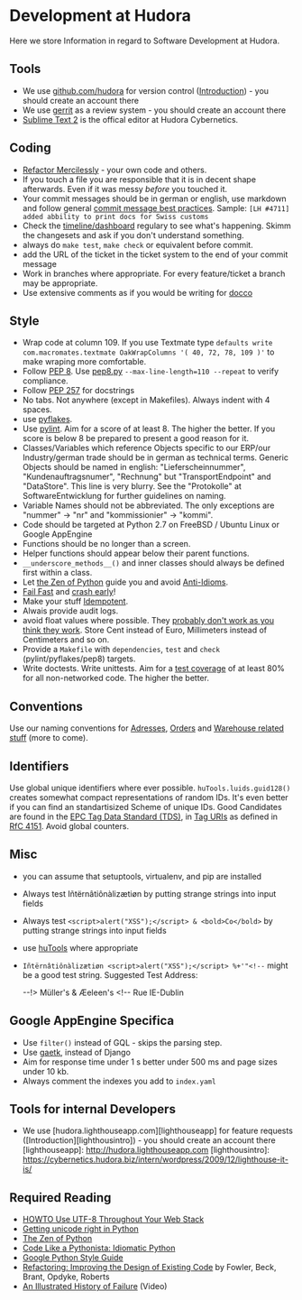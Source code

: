 # Development at Hudora

Here we store Information in regard to Software Development at Hudora.

## Tools


* We use [github.com/hudora][github] for version control
  ([Introduction][githubintro]) - you should create an account there
* We use [gerrit][gerrithudora] as a review system - you should create an account there
* [Sublime Text 2][sublime] is the offical editor at Hudora Cybernetics.

[github]: http://github.com/hudora
[githubintro]: https://cybernetics.hudora.biz/intern/wordpress/2009/12/github-it-is/
[gerrithudora]: http://gerrit.hudora.de/
[sublime]: http://www.sublimetext.com/


##  Coding

 * [Refactor Mercilessly][refactor] - your own code and others.
 * If you touch a file you are responsible that it is in decent shape afterwards. Even if it was messy *before* you touched it.
 * Your commit messages should be in german or english, use markdown and follow general [commit message best practices][commitmessage]. Sample: `[LH #4711] added abbility to print docs for Swiss customs`
 * Check the [timeline/dashboard][timeline] regulary to see what's happening. Skimm the changesets and ask if you don't understand something.
 * always do `make test`, `make check` or equivalent before commit.
 * add the URL of the ticket in the ticket system to the end of your commit message
 * Work in branches where appropriate. For every feature/ticket a branch may be appropriate.
 * Use extensive comments as if you would be writing for [docco][docco]
 
[refactor]: http://www.extremeprogramming.org/rules/refactor.html
[commitmessage]: http://www.tpope.net/node/106
[timeline]: https://github.com/organizations/hudora/
[docco]: http://jashkenas.github.com/docco/


## Style

 * Wrap code at column 109. If you use Textmate type
   `defaults write com.macromates.textmate OakWrapColumns '( 40, 72, 78, 109 )'` to make wraping
   more comfortable.
 * Follow [PEP 8][pep8].
   Use [pep8.py][pep8py] `--max-line-length=110 --repeat` to verify compliance.
 * Follow [PEP 257][pep257] for docstrings
 * No tabs. Not anywhere (except in Makefiles). Always indent with 4 spaces.
 * use [pyflakes][pyflakes]. 
 * Use [pylint][pylint]. Aim for a score of at least 8. The higher the better. If you score is below 8 be prepared to present a good reason for it.
 * Classes/Variables which reference Objects specific to our ERP/our Industry/german trade should be in german as technical terms. Generic Objects should be named in english: "Lieferscheinnummer", "Kundenauftragsnumer", "Rechnung" but "TransportEndpoint" and "DataStore". This line is very blurry. See the "Protokolle" at SoftwareEntwicklung for further guidelines on naming.
 * Variable Names should not be abbreviated. The only exceptions are "nummer" -> "nr" and "kommissionier" -> "kommi".
 * Code should be targeted at Python 2.7 on FreeBSD / Ubuntu Linux or Google AppEngine
 * Functions should be no longer than a screen.
 * Helper functions should appear below their parent functions.
 * `__underscore_methods__()` and inner classes should always be defined first within a class.
 * Let [the Zen of Python][zen] guide you and avoid [Anti-Idioms][donts].
 * [Fail Fast][failfast] and [crash early][crashearly]!
 * Make your stuff [Idempotent][idempotent].
 * Alwais provide audit logs.
 * avoid float values where possible. They [probably don't work as you think they work][floats]. Store Cent instead of Euro, Millimeters instead of Centimeters and so on.
 * Provide a `Makefile` with `dependencies`, `test` and `check` (pylint/pyflakes/pep8) targets.
 * Write doctests. Write unittests. Aim for a [test coverage][coverage] of at least 80% for all non-networked code. The higher the better.

[pep8]: http://www.python.org/dev/peps/pep-0008/
[pep8py]: https://github.com/jcrocholl/pep8
[pep257]: http://www.python.org/dev/peps/pep-0257/
[pyflakes]: http://pypi.python.org/pypi/pyflakes
[pylint]: http://www.python.org/pypi/pylint 
[zen]: http://www.python.org/dev/peps/pep-0020/
[donts]: http://docs.python.org/howto/doanddont.html
[failfast]: http://en.wikipedia.org/wiki/Fail-fast 
[crashearly]: https://sites.google.com/a/hudora.de/intern/doc/blog-archiv/blog-sonstige-eintraege-2/offensive-programming-or-crash-early-crash-often
[coverage]: http://www.python.org/pypi/coverage
[floats]: http://docs.sun.com/source/806-3568/ncg_goldberg.html
[idempotent]: http://en.wikipedia.org/wiki/Idempotent

## Conventions

Use our naming conventions for [Adresses][adressprot], [Orders][orderprotocol] and [Warehouse related stuff][icwmsprot] (more to come).

[adressprot]: http://github.com/hudora/huTools/blob/master/doc/standards/address_protocol.markdown
[orderprotocol]: http://github.com/hudora/huTools/blob/master/doc/standards/verysimpleorderprotocol.markdown
[icwmsprot]: http://github.com/hudora/huTools/blob/master/doc/standards/messaging_ic-wms.markdown


## Identifiers

Use global unique identifiers where ever possible. `huTools.luids.guid128()` creates somewhat compact representations of random IDs. It's even better if you can find an standartisized Scheme of unique IDs. Good Candidates are found in the [EPC Tag Data Standard (TDS)][tds], in [Tag URIs][taguri] as defined in [RfC 4151][rfc4151]. Avoid global counters.

[tds]: http://www.epcglobalinc.org/standards/tds/
[taguri]: http://en.wikipedia.org/wiki/Tag_URI
[rfc4151]: http://tools.ietf.org/html/rfc4151


## Misc

* you can assume that setuptools, virtualenv, and pip are installed
* Always test Iñtërnâtiônàlizætiøn by putting strange strings into input fields
* Always test `<script>alert("XSS");</script> & <bold>Co</bold>` by putting strange strings into input fields
* use [huTools](http://hudora.github.com/huTools/) where appropriate
* `Iñtërnâtiônàlizætiøn <script>alert("XSS");</script> %+'"<!--` might be a good test string. Suggested Test Address:
    
    --!> Müller's & Æeleen\'s <!--
    Rue <script>alert("!");</script>
    IE-Dublin


## Google AppEngine Specifica

* Use `filter()` instead of GQL - skips the parsing step.
* Use [gaetk][gaetk], instead of Django
* Aim for response time under 1 s better under 500 ms and page sizes under 10 kb.
* Always comment the indexes you add to `index.yaml`


[gaetk]: https://github.com/mdornseif/appengine-toolkit


## Tools for internal Developers

* We use [hudora.lighthouseapp.com][lighthouseapp] for feature requests ([Introduction][lighthousintro]) - you should create an account there
[lighthouseapp]: http://hudora.lighthouseapp.com
[lighthousintro]: https://cybernetics.hudora.biz/intern/wordpress/2009/12/lighthouse-it-is/


## Required Reading

* [HOWTO Use UTF-8 Throughout Your Web Stack][uft8stack]
* [Getting unicode right in Python][unicode]
* [The Zen of Python][zen]
* [Code Like a Pythonista: Idiomatic Python][idiomatic]
* [Google Python Style Guide][pyguide]
* [Refactoring: Improving the Design of Existing Code][refactoring] by Fowler, Beck, Brant, Opdyke, Roberts
* [An Illustrated History of Failure][failure] (Video)

[uft8stack]: http://rentzsch.tumblr.com/post/9133498042/howto-use-utf-8-throughout-your-web-stack
[unicode]: http://blog.notdot.net/2010/07/Getting-unicode-right-in-Python
[zen]: http://www.python.org/dev/peps/pep-0020/
[idiomatic]: http://python.net/~goodger/projects/pycon/2007/idiomatic/handout.html
[pyguide]: http://google-styleguide.googlecode.com/svn/trunk/pyguide.html
[refactoring]: http://martinfowler.com/books.html#refactoring
[failure]: http://cybernetics.hudora.biz/nonpublic/Paul%20Fenwick,%20Perl%20Training%20Australia_%20_An%20Illustrated%20History%20of%20Failure_.mov

